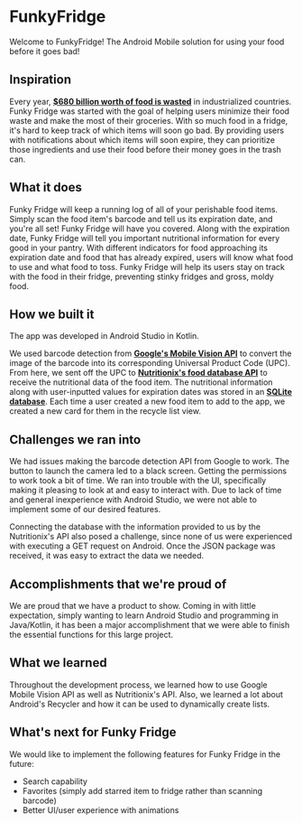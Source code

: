 # FunkyFridge
Welcome to FunkyFridge! The Android Mobile solution for using your food before it goes bad!


## Inspiration
Every year, [**$680 billion worth of food is wasted**](http://www.fao.org/save-food/resources/keyfindings/en/) in industrialized countries. Funky Fridge was started with the goal of helping users minimize their food waste and make the most of their groceries. With so much food in a fridge, it's hard to keep track of which items will soon go bad. By providing users with notifications about which items will soon expire, they can prioritize those ingredients and use their food before their money goes in the trash can. 


## What it does
Funky Fridge will keep a running log of all of your perishable food items. Simply scan the food item's barcode and tell us its expiration date, and you're all set! Funky Fridge will have you covered.
Along with the expiration date, Funky Fridge will tell you important nutritional information for every good in your pantry. With different indicators for food approaching its expiration date and food that has already expired, users will know what food to use and what food to toss. Funky Fridge will help its users stay on track with the food in their fridge, preventing stinky fridges and gross, moldy food. 


## How we built it
The app was developed in Android Studio in Kotlin.

We used barcode detection from [**Google's Mobile Vision API**](https://developers.google.com/vision/) to convert the image of the barcode into its corresponding Universal Product Code (UPC). From here, we sent off the UPC to [**Nutritionix's food database API**](https://developer.nutritionix.com/v1_1/quick-start/upc-scan) to receive the nutritional data of the food item. The nutritional information along with user-inputted values for expiration dates was stored in an [**SQLite database**](https://www.sqlite.org/index.html). Each time a user created a new food item to add to the app, we created a new card for them in the recycle list view.


## Challenges we ran into
We had issues making the barcode detection API from Google to work. The button to launch the camera led to a black screen. Getting the permissions to work took a bit of time. We ran into trouble with the UI, specifically making it pleasing to look at and easy to interact with. Due to lack of time and general inexperience with Android Studio, we were not able to implement some of our desired features. 

Connecting the database with the information provided to us by the Nutritionix's API also posed a challenge, since none of us were experienced with executing a GET request on Android. Once the JSON package was received, it was easy to extract the data we needed. 


## Accomplishments that we're proud of
We are proud that we have a product to show. Coming in with little expectation, simply wanting to learn Android Studio and programming in Java/Kotlin, it has been a major accomplishment that we were able to finish the essential functions for this large project.


## What we learned
Throughout the development process, we learned how to use Google Mobile Vision API as well as Nutritionix's API.
Also, we learned a lot about Android's Recycler and how it can be used to dynamically create lists.


## What's next for Funky Fridge
We would like to implement the following features for Funky Fridge in the future:
* Search capability
* Favorites (simply add starred item to fridge rather than scanning barcode)
* Better UI/user experience with animations
